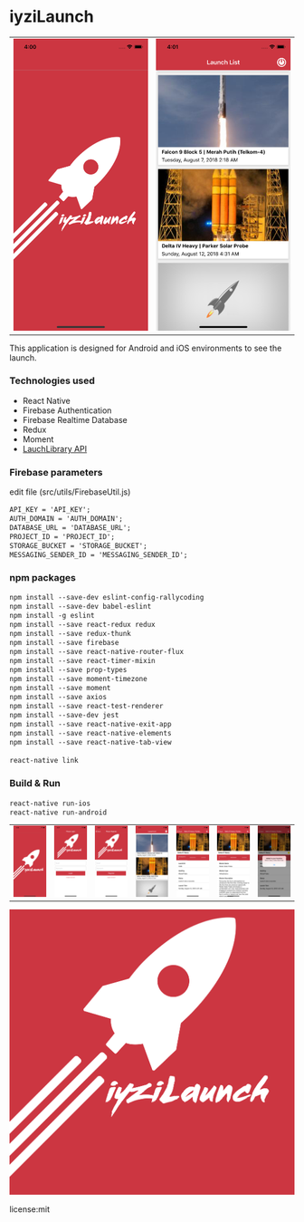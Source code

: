 
# iyziLaunch

<p align="center">
  <table>
    <tr>
      <td><img src="https://github.com/unalsurmeli/iyziLaunch/blob/master/src/assets/images/Simulator%20Screen%20Shot%20-%20iPhone%20X%20-%202018-12-19%20at%2016.00.21.png"  alt="Splash"></td>
      <td><img src="https://github.com/unalsurmeli/iyziLaunch/blob/master/src/assets/images/Simulator%20Screen%20Shot%20-%20iPhone%20X%20-%202018-12-19%20at%2016.01.05.png"  alt="Lauches"></td>
    </tr>
  </table>
</p>

This application is designed for Android and iOS environments to see the launch.


### Technologies used

- React Native
- Firebase Authentication
- Firebase Realtime Database
- Redux
- Moment
- [LauchLibrary API](https://launchlibrary.net/docs/1.4/api.html)

### Firebase parameters

edit file (src/utils/FirebaseUtil.js)

```
API_KEY = 'API_KEY';
AUTH_DOMAIN = 'AUTH_DOMAIN';
DATABASE_URL = 'DATABASE_URL';
PROJECT_ID = 'PROJECT_ID';
STORAGE_BUCKET = 'STORAGE_BUCKET';
MESSAGING_SENDER_ID = 'MESSAGING_SENDER_ID';
```
### npm packages

```
npm install --save-dev eslint-config-rallycoding
npm install --save-dev babel-eslint 
npm install -g eslint
npm install --save react-redux redux
npm install --save redux-thunk
npm install --save firebase
npm install --save react-native-router-flux
npm install --save react-timer-mixin 
npm install --save prop-types
npm install --save moment-timezone 
npm install --save moment 
npm install --save axios
npm install --save react-test-renderer 
npm install --save-dev jest
npm install --save react-native-exit-app 
npm install --save react-native-elements
npm install --save react-native-tab-view

react-native link
```

### Build & Run

```
react-native run-ios
react-native run-android
```


<p align="center">
  <table>
    <tr>
      <td><img src="https://github.com/unalsurmeli/iyziLaunch/blob/master/src/assets/images/Simulator%20Screen%20Shot%20-%20iPhone%20X%20-%202018-12-19%20at%2016.00.21.png"  alt="Splash"></td>
      <td><img src="https://github.com/unalsurmeli/iyziLaunch/blob/master/src/assets/images/Simulator%20Screen%20Shot%20-%20iPhone%20X%20-%202018-12-19%20at%2016.07.53.png" ></td>
      <td><img src="https://github.com/unalsurmeli/iyziLaunch/blob/master/src/assets/images/Simulator%20Screen%20Shot%20-%20iPhone%20X%20-%202018-12-19%20at%2016.07.57.png" ></td>
      <td><img src="https://github.com/unalsurmeli/iyziLaunch/blob/master/src/assets/images/Simulator%20Screen%20Shot%20-%20iPhone%20X%20-%202018-12-19%20at%2016.01.05.png"  alt="Lauches"></td>
      <td><img src="https://github.com/unalsurmeli/iyziLaunch/blob/master/src/assets/images/Simulator%20Screen%20Shot%20-%20iPhone%20X%20-%202018-12-19%20at%2016.01.10.png" ></td>
      <td><img src="https://github.com/unalsurmeli/iyziLaunch/blob/master/src/assets/images/Simulator%20Screen%20Shot%20-%20iPhone%20X%20-%202018-12-19%20at%2016.01.14.png" ></td>
      <td><img src="https://github.com/unalsurmeli/iyziLaunch/blob/master/src/assets/images/Simulator%20Screen%20Shot%20-%20iPhone%20X%20-%202018-12-19%20at%2016.01.25.png" ></td>
    </tr>
  </table>
</p>

[![Watch the video](https://github.com/unalsurmeli/iyziLaunch/blob/master/src/assets/images/launch.png)](https://youtu.be/nfo5l0nRUpo?t=7)


license:mit
